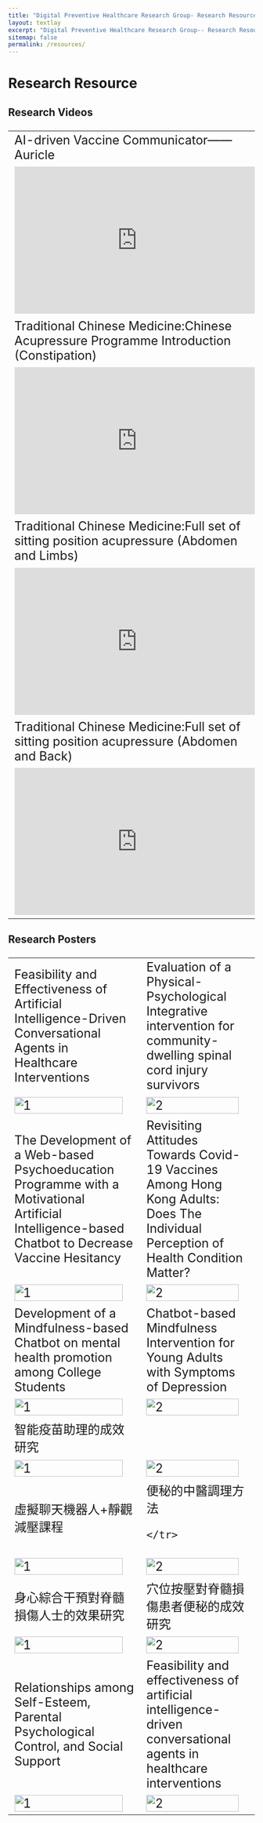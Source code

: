 ```yaml
---
title: "Digital Preventive Healthcare Research Group- Research Resources"
layout: textlay
excerpt: "Digital Preventive Healthcare Research Group-- Research Resources"
sitemap: false
permalink: /resources/
---
```


# Research Resource

## Research Videos

<style scoped>
table {
  font-size: 25px;
}
</style>

<table>
   <tr>
      <td>
         AI-driven Vaccine Communicator——Auricle    
      </td>
      <td>
         Spinal Cord Injury Exercises 
      </td>
   </tr>
   <tr>
      <td style="padding-right:10px;">
         <iframe width="500px" height="300px" src="https://www.youtube.com/embed/BLwYI15MzEE" frameborder="0" allow="accelerometer; autoplay; clipboard-write; encrypted-media; gyroscope; picture-in-picture" allowfullscreen></iframe>
      </td>
      <td style="padding-right:10px;">
         <iframe width="500px" height="300px" src="https://www.youtube.com/embed/zxGHR84AUjw" frameborder="0" allow="accelerometer; autoplay; clipboard-write; encrypted-media; gyroscope; picture-in-picture" allowfullscreen></iframe>
      </td>
   </tr>
   <tr>
      <td>
         Traditional Chinese Medicine:Chinese Acupressure Programme Introduction (Constipation)    
      </td>
      <td>
         中醫學：中醫穴位按壓手法介紹（便秘）
      </td>
   </tr>
   <tr>
      <td style="padding-right:10px;">
         <iframe width="500px" height="300px" src="https://www.youtube.com/embed/ImZCn3zD9-k" frameborder="0" allow="accelerometer; autoplay; clipboard-write; encrypted-media; gyroscope; picture-in-picture" allowfullscreen></iframe>
      </td>
      <td style="padding-right:10px;">
         <iframe width="500px" height="300px" src="https://www.youtube.com/embed/O4IbUtrbtV8" frameborder="0" allow="accelerometer; autoplay; clipboard-write; encrypted-media; gyroscope; picture-in-picture" allowfullscreen></iframe>
      </td>
   </tr>
   <tr>
      <td>
         Traditional Chinese Medicine:Full set of sitting position acupressure (Abdomen and Limbs)   
      </td>
      <td>
         中醫學：整套平臥位穴位按摩流程
      </td>
   </tr>
   <tr>
      <td style="padding-right:10px;">
         <iframe width="500px" height="300px" src="https://www.youtube.com/embed/Mynn1VStUMQ" frameborder="0" allow="accelerometer; autoplay; clipboard-write; encrypted-media; gyroscope; picture-in-picture" allowfullscreen></iframe>
      </td>
      <td style="padding-right:10px;">
         <iframe width="500px" height="300px" src="https://www.youtube.com/embed/AM7z0TH3-Fo" frameborder="0" allow="accelerometer; autoplay; clipboard-write; encrypted-media; gyroscope; picture-in-picture" allowfullscreen></iframe>
      </td>
   </tr>
   <tr>
      <td>
         Traditional Chinese Medicine:Full set of sitting position acupressure (Abdomen and Back)   
      </td>
      <td>
         中醫學：整套正坐位穴位按摩流程
      </td>
   </tr>
   <tr>
      <td style="padding-right:10px;">
         <iframe width="500px" height="300px" src="https://www.youtube.com/embed/8EjnVK0Np90" frameborder="0" allow="accelerometer; autoplay; clipboard-write; encrypted-media; gyroscope; picture-in-picture" allowfullscreen></iframe>
      </td>
      <td style="padding-right:10px;">
         <iframe width="500px" height="300px" src="https://www.youtube.com/embed/u4gnkDJvMTw" frameborder="0" allow="accelerometer; autoplay; clipboard-write; encrypted-media; gyroscope; picture-in-picture" allowfullscreen></iframe>
      </td>
   </tr>
</table>

## Research Posters

<table>
<tr>
    <td>
     Feasibility and Effectiveness of Artificial Intelligence-Driven Conversational Agents in Healthcare Interventions
    </td>
    <td>
     Evaluation of a Physical-Psychological Integrative intervention for community-dwelling spinal cord injury survivors
    </td>
    </tr>
<tr>
 <td> <img src="{{ site.url }}{{ site.baseurl }}/images/poster/YINC_Sally.png"  alt="1" width="95%"></td>
 <td><img src="{{ site.url }}{{ site.baseurl }}/images/poster/3 Jan_PPI Poster Presentation.png" alt="2" width="95%"></td>
    </tr>

<tr>
    <td>
     The Development of a Web-based Psychoeducation Programme with a Motivational Artificial Intelligence-based Chatbot to Decrease Vaccine Hesitancy
    </td>
    <td>
     Revisiting Attitudes Towards Covid-19 Vaccines Among Hong Kong Adults: Does The Individual Perception of Health Condition Matter?
    </td>
    </tr>
<tr>
 <td> <img src="{{ site.url }}{{ site.baseurl }}/images/poster/YINC_Mandy1.png"  alt="1" width="95%"></td>
 <td><img src="{{ site.url }}{{ site.baseurl }}/images/poster/YINC_Ada1.png" alt="2" width="95%"></td>
    </tr>

<tr>
    <td>
     Development of a Mindfulness-based Chatbot on mental health promotion among College Students
    </td>
    <td>
     Chatbot-based Mindfulness Intervention for Young Adults with Symptoms of Depression
    </td>
    </tr>
<tr>
 <td> <img src="{{ site.url }}{{ site.baseurl }}/images/poster/YINC_Mandy2.png"  alt="1" width="95%"></td>
 <td><img src="{{ site.url }}{{ site.baseurl }}/images/poster/YINC_Ada2.png" alt="2" width="95%"></td>
    </tr>

<tr>
    <td>
     智能疫苗助理的成效研究
    </td>
    </tr>
<tr>
 <td> <img src="{{ site.url }}{{ site.baseurl }}/images/poster/AI chatbot1.png"  alt="1" width="95%"></td>
 <td><img src="{{ site.url }}{{ site.baseurl }}/images/poster/AI chatbot2.png" alt="2" width="95%"></td>
    </tr>

<tr>
    <td>
     虛擬聊天機器人+靜觀減壓課程
    </td>
    <td>
     便秘的中醫調理方法

    </tr>
<tr>
 <td> <img src="{{ site.url }}{{ site.baseurl }}/images/poster/Mindfulness1.png"  alt="1" width="95%"></td>
 <td><img src="{{ site.url }}{{ site.baseurl }}/images/poster/TCM_Talk.png" alt="2" width="95%"></td>
    </tr>

<tr>
    <td>
     身心綜合干預對脊髓損傷人士的效果研究 
    </td>
    <td>
     穴位按壓對脊髓損傷患者便秘的成效研究
    </td>
    </tr>
<tr>
 <td> <img src="{{ site.url }}{{ site.baseurl }}/images/poster/PPI.jpeg"  alt="1" width="95%"></td>
 <td><img src="{{ site.url }}{{ site.baseurl }}/images/poster/TCM.jpeg" alt="2" width="95%"></td>
    </tr>

<tr>
    <td>
     Relationships among Self-Esteem, Parental Psychological Control, and Social Support
    </td>
    <td>
     Feasibility and effectiveness of artificial intelligence-driven conversational agents in healthcare interventions
    </td>
    </tr>
<tr>
 <td> <img src="{{ site.url }}{{ site.baseurl }}/images/poster/FYP_Poster.png"  alt="1" width="95%"></td>
 <td><img src="{{ site.url }}{{ site.baseurl }}/images/poster/SR_Poster.png" alt="2" width="95%"></td>
    </tr>
</table>
